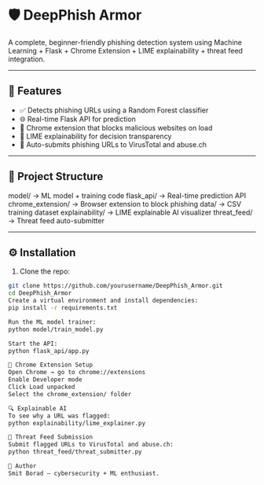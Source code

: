 # 🛡️ DeepPhish Armor

A complete, beginner-friendly phishing detection system using Machine Learning + Flask + Chrome Extension + LIME explainability + threat feed integration.

---

## 🚀 Features

- ✅ Detects phishing URLs using a Random Forest classifier
- 🌐 Real-time Flask API for prediction
- 🧩 Chrome extension that blocks malicious websites on load
- 🧠 LIME explainability for decision transparency
- 📡 Auto-submits phishing URLs to VirusTotal and abuse.ch

---

## 📁 Project Structure

model/ → ML model + training code
flask_api/ → Real-time prediction API
chrome_extension/ → Browser extension to block phishing
data/ → CSV training dataset
explainability/ → LIME explainable AI visualizer
threat_feed/ → Threat feed auto-submitter


---

## ⚙️ Installation

1. Clone the repo:
```bash
git clone https://github.com/yourusername/DeepPhish_Armor.git
cd DeepPhish_Armor
Create a virtual environment and install dependencies:
pip install -r requirements.txt

Run the ML model trainer:
python model/train_model.py

Start the API:
python flask_api/app.py

🧪 Chrome Extension Setup
Open Chrome → go to chrome://extensions
Enable Developer mode
Click Load unpacked
Select the chrome_extension/ folder

🔍 Explainable AI
To see why a URL was flagged:
python explainability/lime_explainer.py

📡 Threat Feed Submission
Submit flagged URLs to VirusTotal and abuse.ch:
python threat_feed/threat_submitter.py

🙌 Author
Smit Borad — cybersecurity + ML enthusiast.
